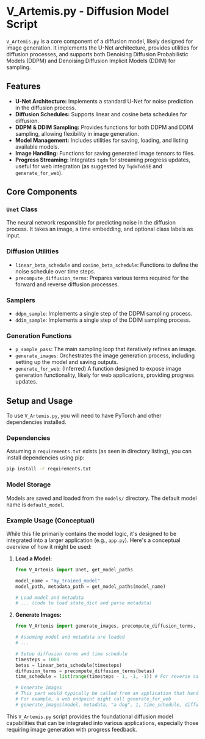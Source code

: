 # V_Artemis.py - Diffusion Model Script

`V_Artemis.py` is a core component of a diffusion model, likely designed for image generation. It implements the U-Net architecture, provides utilities for diffusion processes, and supports both Denoising Diffusion Probabilistic Models (DDPM) and Denoising Diffusion Implicit Models (DDIM) for sampling.

## Features

-   **U-Net Architecture:** Implements a standard U-Net for noise prediction in the diffusion process.
-   **Diffusion Schedules:** Supports linear and cosine beta schedules for diffusion.
-   **DDPM & DDIM Sampling:** Provides functions for both DDPM and DDIM sampling, allowing flexibility in image generation.
-   **Model Management:** Includes utilities for saving, loading, and listing available models.
-   **Image Handling:** Functions for saving generated image tensors to files.
-   **Progress Streaming:** Integrates `tqdm` for streaming progress updates, useful for web integration (as suggested by `TqdmToSSE` and `generate_for_web`).

## Core Components

### `Unet` Class

The neural network responsible for predicting noise in the diffusion process. It takes an image, a time embedding, and optional class labels as input.

### Diffusion Utilities

-   `linear_beta_schedule` and `cosine_beta_schedule`: Functions to define the noise schedule over time steps.
-   `precompute_diffusion_terms`: Prepares various terms required for the forward and reverse diffusion processes.

### Samplers

-   `ddpm_sample`: Implements a single step of the DDPM sampling process.
-   `ddim_sample`: Implements a single step of the DDIM sampling process.

### Generation Functions

-   `p_sample_pass`: The main sampling loop that iteratively refines an image.
-   `generate_images`: Orchestrates the image generation process, including setting up the model and saving outputs.
-   `generate_for_web`: (Inferred) A function designed to expose image generation functionality, likely for web applications, providing progress updates.

## Setup and Usage

To use `V_Artemis.py`, you will need to have PyTorch and other dependencies installed.

### Dependencies

Assuming a `requirements.txt` exists (as seen in directory listing), you can install dependencies using pip:

```bash
pip install -r requirements.txt
```

### Model Storage

Models are saved and loaded from the `models/` directory. The default model name is `default_model`.

### Example Usage (Conceptual)

While this file primarily contains the model logic, it's designed to be integrated into a larger application (e.g., `app.py`). Here's a conceptual overview of how it might be used:

1.  **Load a Model:**

    ```python
    from V_Artemis import Unet, get_model_paths
    
    model_name = "my_trained_model"
    model_path, metadata_path = get_model_paths(model_name)
    
    # Load model and metadata
    # ... (code to load state_dict and parse metadata)
    ```

2.  **Generate Images:**

    ```python
    from V_Artemis import generate_images, precompute_diffusion_terms, linear_beta_schedule
    
    # Assuming model and metadata are loaded
    # ...
    
    # Setup diffusion terms and time schedule
    timesteps = 1000
    betas = linear_beta_schedule(timesteps)
    diffusion_terms = precompute_diffusion_terms(betas)
    time_schedule = list(range(timesteps - 1, -1, -1)) # For reverse sampling
    
    # Generate images
    # This part would typically be called from an application that handles user prompts and parameters
    # For example, a web endpoint might call generate_for_web
    # generate_images(model, metadata, "a dog", 1, time_schedule, diffusion_terms, ddim_sample)
    ```

This `V_Artemis.py` script provides the foundational diffusion model capabilities that can be integrated into various applications, especially those requiring image generation with progress feedback.
